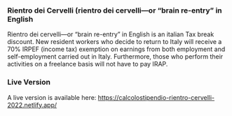 
### Rientro dei Cervelli (rientro dei cervelli—or “brain re-entry” in English

Rientro dei cervelli—or “brain re-entry” in English is an italian Tax break discount. New resident workers who decide to return to Italy will receive a 70% IRPEF (income tax) exemption on earnings from both employment and self-employment carried out in Italy. Furthermore, those who perform their activities on a freelance basis will not have to pay IRAP.


### Live Version

A live version is available here: 
https://calcolostipendio-rientro-cervelli-2022.netlify.app/


